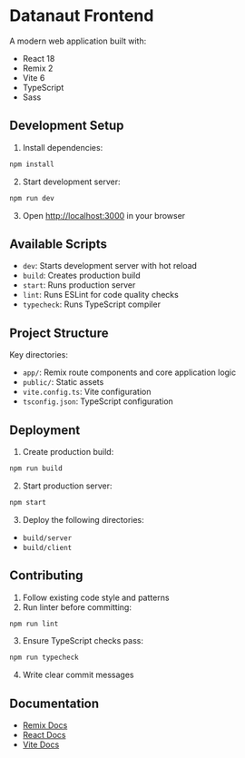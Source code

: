# Datanaut Frontend

A modern web application built with:

- React 18
- Remix 2
- Vite 6
- TypeScript
- Sass

## Development Setup

1. Install dependencies:

```sh
npm install
```

2. Start development server:

```sh
npm run dev
```

3. Open [http://localhost:3000](http://localhost:3000) in your browser

## Available Scripts

- `dev`: Starts development server with hot reload
- `build`: Creates production build
- `start`: Runs production server
- `lint`: Runs ESLint for code quality checks
- `typecheck`: Runs TypeScript compiler

## Project Structure

Key directories:

- `app/`: Remix route components and core application logic
- `public/`: Static assets
- `vite.config.ts`: Vite configuration
- `tsconfig.json`: TypeScript configuration

## Deployment

1. Create production build:

```sh
npm run build
```

2. Start production server:

```sh
npm start
```

3. Deploy the following directories:

- `build/server`
- `build/client`

## Contributing

1. Follow existing code style and patterns
2. Run linter before committing:

```sh
npm run lint
```

3. Ensure TypeScript checks pass:

```sh
npm run typecheck
```

4. Write clear commit messages

## Documentation

- [Remix Docs](https://remix.run/docs)
- [React Docs](https://react.dev)
- [Vite Docs](https://vitejs.dev)
